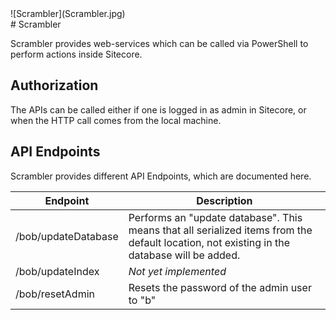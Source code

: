<div class="chapterlogo">![Scrambler](Scrambler.jpg)</div>
# Scrambler

Scrambler provides web-services which can be called via PowerShell to
perform actions inside Sitecore.

## Authorization
The APIs can be called either if one is logged in as admin in Sitecore, or
when the HTTP call comes from the local machine.


## API Endpoints
Scrambler provides different API Endpoints, which are documented here.

| Endpoint | Description |
| --- | --- |
| /bob/updateDatabase | Performs an "update database". This means that all serialized items from the default location, not existing in the database will be added.  |
| /bob/updateIndex | _Not yet implemented_ |
| /bob/resetAdmin | Resets the password of the admin user to "b" |
